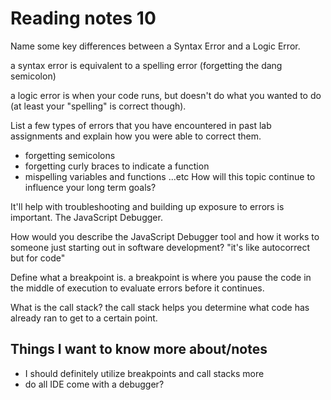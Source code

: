 # Reading notes 10
Name some key differences between a Syntax Error and a Logic Error.

a syntax error is equivalent to a spelling error (forgetting the dang semicolon)

a logic error is when your code runs, but doesn't do what you wanted to do (at least your "spelling" is correct though).

List a few types of errors that you have encountered in past lab assignments and explain how you were able to correct them.
- forgetting semicolons
- forgetting curly braces to indicate a function
- mispelling variables and functions
...etc
How will this topic continue to influence your long term goals?

It'll help with troubleshooting and building up exposure to errors is important.
The JavaScript Debugger.

How would you describe the JavaScript Debugger tool and how it works to someone just starting out in software development? 
"it's like autocorrect but for code"

Define what a breakpoint is.
a breakpoint is where you pause the code in the middle of execution to evaluate errors before it continues.

What is the call stack?
the call stack helps you determine what code has already ran to get to a certain point.


## Things I want to know more about/notes

- I should definitely utilize breakpoints and call stacks more
- do all IDE come with a debugger?





